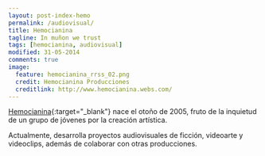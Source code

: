 ```yaml
---
layout: post-index-hemo
permalink: /audiovisual/
title: Hemocianina
tagline: In muñon we trust
tags: [hemocianina, audiovisual]
modified: 31-05-2014
comments: true
image:
  feature: hemocianina_rrss_02.png
  credit: Hemocianina Producciones
  creditlink: http://www.hemocianina.webs.com/
---
```


[Hemocianina](http://www.hemocianina.webs.com/){:target="_blank"} nace el otoño de 2005, fruto de la inquietud de un grupo de jóvenes por la creación artística.

Actualmente, desarrolla proyectos audiovisuales de ficción, videoarte y videoclips, además de colaborar con otras producciones.
